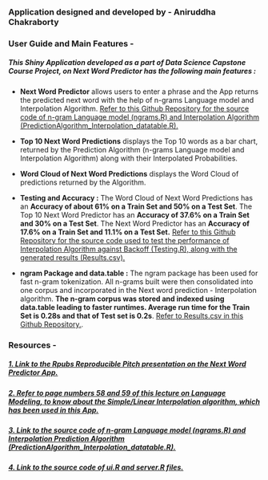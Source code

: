 ### Application designed and developed by - Aniruddha Chakraborty

### User Guide and Main Features -

##### This Shiny Application developed as a part of Data Science Capstone Course Project, on Next Word Predictor has the following main features : 

- **Next Word Predictor** allows users to enter a phrase and the App returns the predicted next word with the help of n-grams Language model and Interpolation Algorithm. [Refer to this Github Repository for the source code of n-gram Language model (ngrams.R) and Interpolation Algorithm (PredictionAlgorithm_Interpolation_datatable.R).](https://github.com/AniruddhaChakraborty/Data-Science-Capstone-Course-Project/tree/master/Next_Word_Predictor) 

- **Top 10 Next Word Predictions** displays the Top 10 words as a bar chart, returned by the Prediction Algorithm (n-grams Language model and Interpolation Algorithm) along with their Interpolated Probabilities.

- **Word Cloud of Next Word Predictions** displays the Word Cloud of predictions returned by the Algorithm. 

- **Testing and Accuracy :** The Word Cloud of Next Word Predictions has an **Accuracy of about 61% on a Train Set and 50% on a Test Set**. The Top 10 Next Word Predictor has an **Accuracy of 37.6% on a Train Set and 30% on a Test Set**. The Next Word Predictor has an **Accuracy of 17.6% on a Train Set and 11.1% on a Test Set.** [Refer to this Github Repository for the source code used to test the performance of Interpolation Algorithm against Backoff (Testing.R), along with the generated results (Results.csv).](https://github.com/AniruddhaChakraborty/Data-Science-Capstone-Course-Project/tree/master/Next_Word_Predictor)

- **ngram Package and data.table :** The ngram package has been used for fast n-gram tokenization. All n-grams built were then consolidated into one corpus and incorporated in the Next word prediction - Interpolation algorithm. **The n-gram corpus was stored and indexed using data.table leading to faster runtimes. Average run time for the Train Set is 0.28s and that of Test set is 0.2s**. [Refer to Results.csv in this Github Repository.](https://github.com/AniruddhaChakraborty/Data-Science-Capstone-Course-Project). 

### Resources -

##### [1. Link to the Rpubs Reproducible Pitch presentation on the Next Word Predictor App.](http://rpubs.com/AniruddhaChakraborty/301943)

##### [2. Refer to page numbers 58 and 59 of this lecture on **Language Modeling**, to know about the **Simple/Linear Interpolation algorithm**, which has been used in this App.](https://web.stanford.edu/class/cs124/lec/languagemodeling.pdf)

##### [3. Link to the source code of n-gram Language model (ngrams.R) and Interpolation Prediction Algorithm (PredictionAlgorithm_Interpolation_datatable.R).](https://github.com/AniruddhaChakraborty/Data-Science-Capstone-Course-Project/tree/master/Next_Word_Predictor)

##### [4. Link to the source code of ui.R and server.R files.](https://github.com/AniruddhaChakraborty/Data-Science-Capstone-Course-Project/tree/master/Shiny_App-Next_Word_Predictor)





